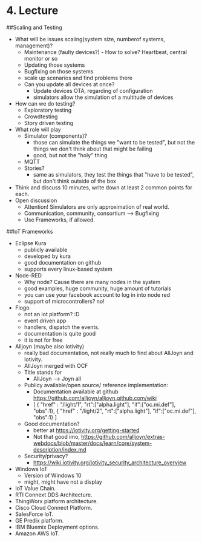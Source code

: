 # 4. Lecture
##Scaling and Testing
* What will be issues  scaling(system size, numberof systems, management)?
    * Maintenance (faulty devices?) - How to solve? Heartbeat, central monitor or so
    * Updating those systems
    * Bugfixing on those systems
    * scale up scenarios and find problems there
    * Can you update all devices at once? 
        * Update devices OTA, regarding of configuration
        * simulators allow the simulation of a multitude of devices
* How can we do testing?
    * Exploratory testing
    * Crowdtesting
    * Story driven testing
* What role will play
    * Simulator (components)?
        * those can simulate the things we "want to be tested", but not the things we don't think about that might be failing
        * good, but not the "holy" thing
    * MQTT
    * Stories?
        * same as simulators, they test the things that "have to be tested", but don't think outside of the box
* Think and discuss 10 minutes, write down at least 2 common points for each.
* Open discussion
    * Attention! Simulators are only approximation of real world.
    * Communication, community, consortium --> Bugfixing
    * Use Frameworks, if allowed.
	
##IoT Frameworks
* Eclipse Kura
    * publicly available
    * developed by kura
    * good documentation on github
    * supports every linux-based system
* Node-RED
    * Why node? Cause there are many nodes in the system
    * good examples, huge community, huge amount of tutorials
    * you can use your facebook account to log in into node red
    * support of microcontrollers? no!
* Flogo
    * not an iot platform? :D
    * event driven app
    * handlers, dispatch the events. 
    * documentation is quite good
    * it is not for free
* Alljoyn (maybe also Iotivity)
    * really bad documentation, not really much to find about AllJoyn and Iotivity.
    * AllJoyn merged with OCF
    * Title stands for
        * AllJoyn --> Joyn all
    * Publicy available/open source/ reference implementation:
        * Documentation available at github https://github.com/alljoyn/alljoyn.github.com/wiki
        * 	[ { "href" : "/light/1", "rt":["alpha.light"], "if":["oc.mi.def"], "obs":1}, { "href" : "/light/2", "rt":["alpha.light"], "if":["oc.mi.def"], "obs":1} ]
    * Good documentation?
        * better at https://iotivity.org/getting-started
        * Not that good imo, https://github.com/alljoyn/extras-webdocs/blob/master/docs/learn/core/system-description/index.md
    * Security/privacy?
	    * https://wiki.iotivity.org/iotivity_security_architecture_overview
* Windows IoT
    * Version of Windows 10
	* might, might have not a display
* IoT Value Chain.
* RTI Connext DDS Architecture.
* ThingWorx platform architecture.
* Cisco Cloud Connect Platform.
* SalesForce IoT.
* GE Predix platform.
* IBM Bluemix Deployment options.
* Amazon AWS IoT.